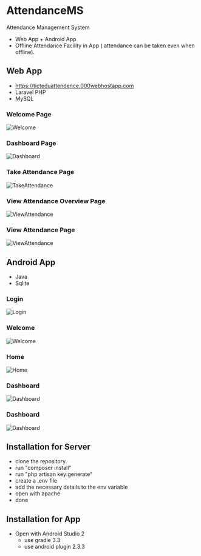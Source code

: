 # AttendanceMS
Attendance Management System
* Web App + Android App
* Offline Attendance Facility in App ( attendance can be taken even when offline).

## Web App 
* https://ticteduattendence.000webhostapp.com
* Laravel PHP
* MySQL


### Welcome Page
![Welcome](https://github.com/SouravDas25/AttendanceMS/blob/master/Minor-Project/Automated%20Attedence%20System/home.png)

### Dashboard Page
![Dashboard](https://github.com/SouravDas25/AttendanceMS/blob/master/Minor-Project/Automated%20Attedence%20System/dashboard.png)

### Take Attendance Page
![TakeAttendance](https://github.com/SouravDas25/AttendanceMS/blob/master/Minor-Project/Automated%20Attedence%20System/ta.png)

### View Attendance Overview Page
![ViewAttendance](https://github.com/SouravDas25/AttendanceMS/blob/master/Minor-Project/Automated%20Attedence%20System/va.png)

### View Attendance Page
![ViewAttendance](https://github.com/SouravDas25/AttendanceMS/blob/master/Minor-Project/Automated%20Attedence%20System/vad.png)




## Android App
* Java
* Sqlite

### Login
![Login](https://github.com/SouravDas25/AttendanceMS/blob/master/Minor-Project/Automated%20Attedence%20System/fceeaebc-a061-4398-9860-6827d2df9822.jpg)

### Welcome
![Welcome](https://github.com/SouravDas25/AttendanceMS/blob/master/Minor-Project/Automated%20Attedence%20System/ad888756-8af3-42c2-867b-e74f9cfbc65d.jpg)

### Home
![Home](https://github.com/SouravDas25/AttendanceMS/blob/master/Minor-Project/Automated%20Attedence%20System/5f3d32a6-504d-4bdc-9fc0-8d1e1e37f4d7.jpg)


### Dashboard
![Dashboard](https://github.com/SouravDas25/AttendanceMS/blob/master/Minor-Project/Automated%20Attedence%20System/d4174bf0-f171-4ad3-840e-a0781bab1811.jpg)

### Dashboard
![Dashboard](https://github.com/SouravDas25/AttendanceMS/blob/master/Minor-Project/Automated%20Attedence%20System/a52ee832-b8b1-4021-87f3-fa19eeab8715.jpg)

 
## Installation for Server

 - clone the repository.
 - run "composer install"
 - run "php artisan key:generate" 
 - create a .env file 
 - add the necessary details to the env variable 
 - open with apache
 - done

## Installation for App

 - Open with Android Studio 2
   - use gradle 3.3
   - use android plugin 2.3.3

